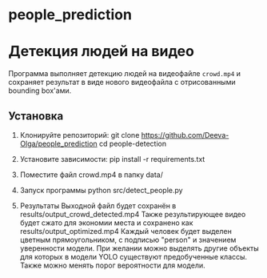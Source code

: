 # people_prediction
# Детекция людей на видео

Программа выполняет детекцию людей на видеофайле `crowd.mp4` и сохраняет результат в виде нового видеофайла с отрисованными bounding box'ами.

## Установка

1. Клонируйте репозиторий:
git clone https://github.com/Deeva-Olga/people_prediction
cd people-detection

2. Установите зависимости:
pip install -r requirements.txt

3. Поместите файл crowd.mp4 в папку data/

4. Запуск программы
python src/detect_people.py

5. Результаты
Выходной файл будет сохранён в results/output_crowd_detected.mp4
Также результирующее видео будет сжато для экономии места и сохранено как results/output_optimized.mp4
Каждый человек будет выделен цветным прямоугольником, с подписью "person" и значением уверенности модели. При желании можно выделять другие объекты для которых в модели YOLO существуют предобученные классы. Также можно менять порог вероятности для модели.
